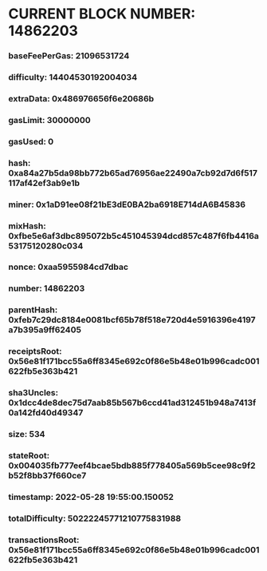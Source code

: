 # CURRENT BLOCK NUMBER: 14862203

### baseFeePerGas: 21096531724
### difficulty: 14404530192004034
### extraData: 0x486976656f6e20686b
### gasLimit: 30000000
### gasUsed: 0
### hash: 0xa84a27b5da98bb772b65ad76956ae22490a7cb92d7d6f517117af42ef3ab9e1b
### miner: 0x1aD91ee08f21bE3dE0BA2ba6918E714dA6B45836
### mixHash: 0xfbe5e6af3dbc895072b5c451045394dcd857c487f6fb4416a53175120280c034
### nonce: 0xaa5955984cd7dbac
### number: 14862203
### parentHash: 0xfeb7c29dc8184e0081bcf65b78f518e720d4e5916396e4197a7b395a9ff62405
### receiptsRoot: 0x56e81f171bcc55a6ff8345e692c0f86e5b48e01b996cadc001622fb5e363b421
### sha3Uncles: 0x1dcc4de8dec75d7aab85b567b6ccd41ad312451b948a7413f0a142fd40d49347
### size: 534
### stateRoot: 0x004035fb777eef4bcae5bdb885f778405a569b5cee98c9f2b52f8bb37f660ce7
### timestamp: 2022-05-28 19:55:00.150052
### totalDifficulty: 50222245771210775831988
### transactionsRoot: 0x56e81f171bcc55a6ff8345e692c0f86e5b48e01b996cadc001622fb5e363b421
